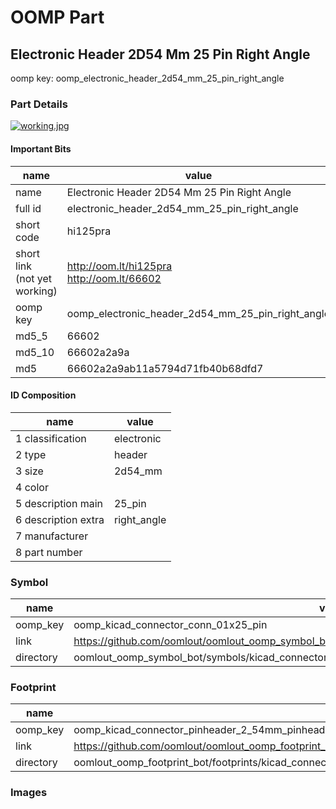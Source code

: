 # OOMP Part  
## Electronic Header 2D54 Mm 25 Pin Right Angle  
  
oomp key: oomp_electronic_header_2d54_mm_25_pin_right_angle  
  
### Part Details  
  
[![working.jpg](working_600.jpg)](working.jpg)  
  
#### Important Bits  
| name | value | 
| --- | --- | 
| name | Electronic Header 2D54 Mm 25 Pin Right Angle | 
| full id | electronic_header_2d54_mm_25_pin_right_angle | 
| short code | hi125pra | 
| short link<br>(not yet working) | http://oom.lt/hi125pra<br>http://oom.lt/66602 | 
| oomp key | oomp_electronic_header_2d54_mm_25_pin_right_angle | 
| md5_5 | 66602 | 
| md5_10 | 66602a2a9a | 
| md5 | 66602a2a9ab11a5794d71fb40b68dfd7 | 
#### ID Composition  
| name | value | 
| --- | --- | 
| 1 classification | electronic | 
| 2 type | header | 
| 3 size | 2d54_mm | 
| 4 color |  | 
| 5 description main | 25_pin | 
| 6 description extra | right_angle | 
| 7 manufacturer |  | 
| 8 part number |  | 
### Symbol  
| name | value | 
| --- | --- | 
| oomp_key | oomp_kicad_connector_conn_01x25_pin | 
| link | https://github.com/oomlout/oomlout_oomp_symbol_bot/tree/main/symbols/kicad_connector_conn_01x25_pin | 
| directory | oomlout_oomp_symbol_bot/symbols/kicad_connector_conn_01x25_pin//working/working.kicad_sym | 
### Footprint  
| name | value | 
| --- | --- | 
| oomp_key | oomp_kicad_connector_pinheader_2_54mm_pinheader_1x25_p2_54mm_vertical | 
| link | https://github.com/oomlout/oomlout_oomp_footprint_bot/tree/main/foootprntss/kicad_connector_pinheader_2_54mm_pinheader_1x25_p2_54mm_vertical | 
| directory | oomlout_oomp_footprint_bot/footprints/kicad_connector_pinheader_2_54mm_pinheader_1x25_p2_54mm_vertical//working/working.kicad_mod | 
### Images  
